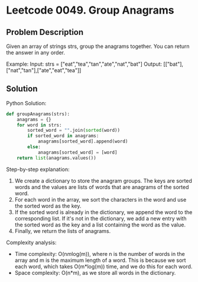 # Leetcode 0049. Group Anagrams

## Problem Description
Given an array of strings strs, group the anagrams together. You can return the answer in any order.

Example:
Input: strs = ["eat","tea","tan","ate","nat","bat"]
Output: [["bat"],["nat","tan"],["ate","eat","tea"]]

## Solution
Python Solution:
```python
def groupAnagrams(strs):
    anagrams = {}
    for word in strs:
        sorted_word = "".join(sorted(word))
        if sorted_word in anagrams:
            anagrams[sorted_word].append(word)
        else:
            anagrams[sorted_word] = [word]
    return list(anagrams.values())
```

Step-by-step explanation:
1. We create a dictionary to store the anagram groups. The keys are sorted words and the values are lists of words that are anagrams of the sorted word.
2. For each word in the array, we sort the characters in the word and use the sorted word as the key.
3. If the sorted word is already in the dictionary, we append the word to the corresponding list. If it's not in the dictionary, we add a new entry with the sorted word as the key and a list containing the word as the value.
4. Finally, we return the lists of anagrams.

Complexity analysis:
- Time complexity: O(n*m*log(m)), where n is the number of words in the array and m is the maximum length of a word. This is because we sort each word, which takes O(m*log(m)) time, and we do this for each word.
- Space complexity: O(n*m), as we store all words in the dictionary.